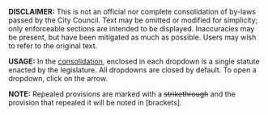 **DISCLAIMER:** This is not an official nor complete consolidation of by-laws passed by the City Council. Text may be omitted or modified for simplicity; only enforceable sections are intended to be displayed. Inaccuracies may be present, but have been mitigated as much as possible. Users may wish to refer to the original text.

**USAGE:** In the [consolidation](https://github.com/koala4lif/Provincial-Court-of-British-Columbia/blob/main/Statutes/Consolidation.md), enclosed in each dropdown is a single statute enacted by the legislature. All dropdowns are closed by default. To open a dropdown, click on the arrow.

**NOTE:** Repealed provisions are marked with a ~~strikethrough~~ and the provision that repealed it will be noted in [brackets].
